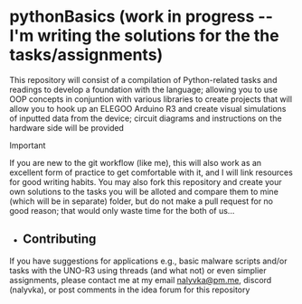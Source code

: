 # pythonBasics (work in progress -- I'm writing the solutions for the the tasks/assignments)

This repository will consist of a compilation of Python-related tasks and readings to develop a foundation with the language; allowing you to use OOP concepts in conjuntion with various libraries to create projects that will allow you to hook up an ELEGOO Arduino R3 and create visual simulations of inputted data from the device; circuit diagrams and instructions on the hardware side will be provided

> [!IMPORTANT]
> If you are new to the git workflow (like me), this will also work as an excellent form of practice to get comfortable with it, and I will link resources for good writing habits. You may also fork this repository and create your own solutions to the tasks you will be alloted and compare them to mine (which will be in separate) folder, but do not make a pull request for no good reason; that would only waste time for the both of us...

- ## Contributing

If you have suggestions for applications e.g., basic malware scripts and/or tasks with the UNO-R3 using threads (and what not) or even simplier assignments, please contact me at my email nalyvka@pm.me, discord (nalyvka), or post comments in the idea forum for this repository
